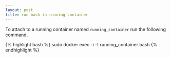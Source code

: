 ```yaml
---
layout: post
title: run bash in running container
---
```


To attach to a running container named `running_container` run the following command.

{% highlight bash %}
sudo docker exec -i -t running_container bash
{% endhighlight %}
